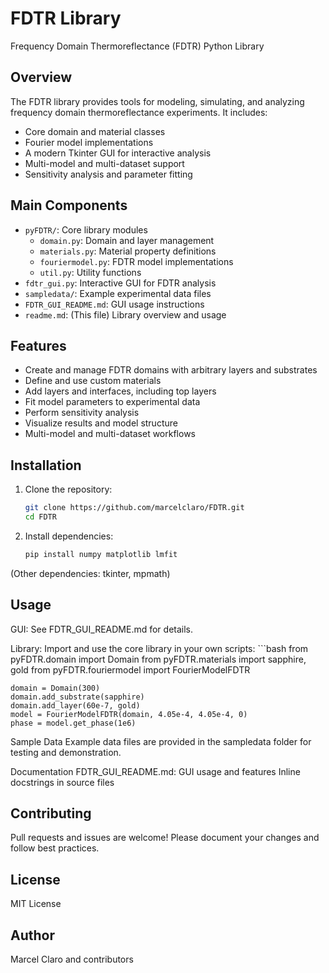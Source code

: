 # FDTR Library

Frequency Domain Thermoreflectance (FDTR) Python Library

## Overview

The FDTR library provides tools for modeling, simulating, and analyzing frequency domain thermoreflectance experiments. It includes:
- Core domain and material classes
- Fourier model implementations
- A modern Tkinter GUI for interactive analysis
- Multi-model and multi-dataset support
- Sensitivity analysis and parameter fitting

## Main Components

- `pyFDTR/`: Core library modules
  - `domain.py`: Domain and layer management
  - `materials.py`: Material property definitions
  - `fouriermodel.py`: FDTR model implementations
  - `util.py`: Utility functions
- `fdtr_gui.py`: Interactive GUI for FDTR analysis
- `sampledata/`: Example experimental data files
- `FDTR_GUI_README.md`: GUI usage instructions
- `readme.md`: (This file) Library overview and usage

## Features

- Create and manage FDTR domains with arbitrary layers and substrates
- Define and use custom materials
- Add layers and interfaces, including top layers
- Fit model parameters to experimental data
- Perform sensitivity analysis
- Visualize results and model structure
- Multi-model and multi-dataset workflows

## Installation

1. Clone the repository:
   ```bash
   git clone https://github.com/marcelclaro/FDTR.git
   cd FDTR
2. Install dependencies:
   ```bash
   pip install numpy matplotlib lmfit
(Other dependencies: tkinter, mpmath)

## Usage
GUI:
See FDTR_GUI_README.md for details.

Library:
Import and use the core library in your own scripts:
    ```bash
    from pyFDTR.domain import Domain
    from pyFDTR.materials import sapphire, gold
    from pyFDTR.fouriermodel import FourierModelFDTR

    domain = Domain(300)
    domain.add_substrate(sapphire)
    domain.add_layer(60e-7, gold)
    model = FourierModelFDTR(domain, 4.05e-4, 4.05e-4, 0)
    phase = model.get_phase(1e6)

Sample Data
Example data files are provided in the sampledata folder for testing and demonstration.

Documentation
FDTR_GUI_README.md: GUI usage and features
Inline docstrings in source files

## Contributing
Pull requests and issues are welcome! Please document your changes and follow best practices.

## License
MIT License

## Author
Marcel Claro and contributors